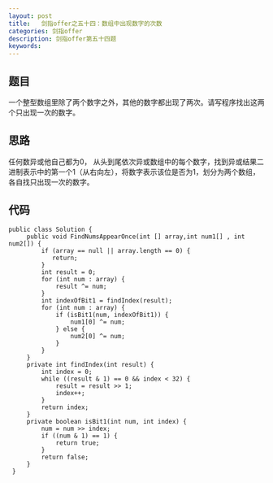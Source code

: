 ```yaml
---
layout: post
title:   剑指offer之五十四：数组中出现数字的次数
categories: 剑指offer
description: 剑指offer第五十四题
keywords: 
---
```



## 题目

一个整型数组里除了两个数字之外，其他的数字都出现了两次。请写程序找出这两个只出现一次的数字。



## 思路

任何数异或他自己都为0， 从头到尾依次异或数组中的每个数字，找到异或结果二进制表示中的第一个1（从右向左），将数字表示该位是否为1，划分为两个数组，各自找只出现一次的数字。




## 代码



	public class Solution {
	     public void FindNumsAppearOnce(int [] array,int num1[] , int num2[]) {
	         if (array == null || array.length == 0) {
	            return;
	         }
	         int result = 0;
	         for (int num : array) {
	             result ^= num;
	         }
	         int indexOfBit1 = findIndex(result);
	         for (int num : array) {
	             if (isBit1(num, indexOfBit1)) {
	                 num1[0] ^= num;
	             } else {
	                 num2[0] ^= num;
	             }
	         }
	     }
	     private int findIndex(int result) {
	         int index = 0;
	         while ((result & 1) == 0 && index < 32) {
	             result = result >> 1;
	             index++;
	         }
	         return index;
	     }
	     private boolean isBit1(int num, int index) {
	         num = num >> index;
	         if ((num & 1) == 1) {
	             return true;
	         }
	         return false;
	     }
	 }
